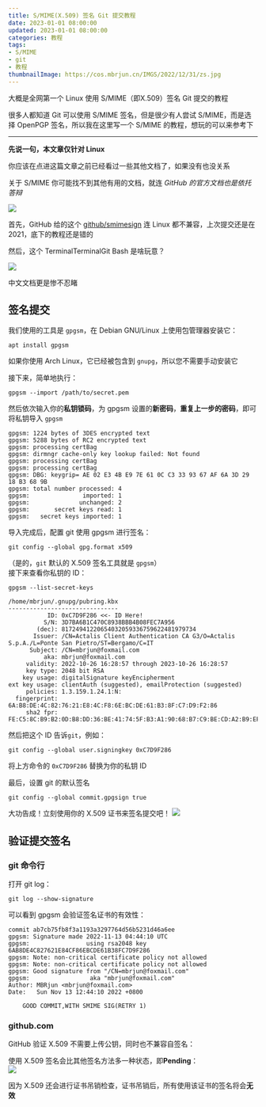 ```yaml
---
title: S/MIME(X.509) 签名 Git 提交教程 
date: 2023-01-01 08:00:00
updated: 2023-01-01 08:00:00
categories: 教程
tags:
- S/MIME
- git
- 教程
thumbnailImage: https://cos.mbrjun.cn/IMGS/2022/12/31/zs.jpg
---
```

大概是全网第一个 Linux 使用 S/MIME（即X.509）签名 Git 提交的教程  

很多人都知道 Git 可以使用 S/MIME 签名，但是很少有人尝试 S/MIME，而是选择 OpenPGP 签名，所以我在这里写一个 S/MIME 的教程，想玩的可以来参考下  

<!-- more -->
---
**先说一句，本文章仅针对 Linux**

你应该在点进这篇文章之前已经看过一些其他文档了，如果没有也没关系  

关于 S/MIME 你可能找不到其他有用的文档，就连 *GitHub 的官方文档也是依托答辩*  

![](https://cos.mbrjun.cn/IMGS/2022/12/31/cg.png)

首先，GitHub 给的这个 [github/smimesign](https://github.com/github/smimesign#installation) 连 Linux 都不兼容，上次提交还是在 2021，底下的教程还是错的  

然后，这个 TerminalTerminalGit Bash 是啥玩意？  

![](https://cos.mbrjun.cn/IMGS/2022/12/31/fs.png)

中文文档更是惨不忍睹  


## 签名提交
我们使用的工具是 ``gpgsm``，在 Debian GNU/Linux 上使用包管理器安装它：

```
apt install gpgsm
```

如果你使用 Arch Linux，它已经被包含到 ``gnupg``，所以您不需要手动安装它  

接下来，简单地执行：

```
gpgsm --import /path/to/secret.pem
```

然后依次输入你的**私钥锁码**，为 gpgsm 设置的**新密码**，**重复上一步的密码**，即可将私钥导入 ``gpgsm``

```
gpgsm: 1224 bytes of 3DES encrypted text
gpgsm: 5288 bytes of RC2 encrypted text
gpgsm: processing certBag
gpgsm: dirmngr cache-only key lookup failed: Not found
gpgsm: processing certBag
gpgsm: processing certBag
gpgsm: DBG: keygrip= AE 02 E3 4B E9 7E 61 0C C3 33 93 67 AF 6A 3D 29 18 B3 68 9B
gpgsm: total number processed: 4
gpgsm:               imported: 1
gpgsm:              unchanged: 2
gpgsm:       secret keys read: 1
gpgsm:   secret keys imported: 1

```

导入完成后，配置 git 使用 gpgsm 进行签名：

```
git config --global gpg.format x509
```

（是的，``git`` 默认的 X.509 签名工具就是 ``gpgsm``）  
接下来查看你私钥的 ID：

```
gpgsm --list-secret-keys
```

```
/home/mbrjun/.gnupg/pubring.kbx
-------------------------------
           ID: 0xC7D9F286 <<- ID Here!
          S/N: 3D7BA6B1C470C8938BBB4B08FEC7A956
        (dec): 81724941220654032059336759622481979734
       Issuer: /CN=Actalis Client Authentication CA G3/O=Actalis S.p.A./L=Ponte San Pietro/ST=Bergamo/C=IT
      Subject: /CN=mbrjun@foxmail.com
          aka: mbrjun@foxmail.com
     validity: 2022-10-26 16:28:57 through 2023-10-26 16:28:57
     key type: 2048 bit RSA
    key usage: digitalSignature keyEncipherment
ext key usage: clientAuth (suggested), emailProtection (suggested)
     policies: 1.3.159.1.24.1:N:
  fingerprint: 6A:B8:DE:4C:82:76:21:E8:4C:F8:6E:BC:DE:61:B3:8F:C7:D9:F2:86
     sha2 fpr: FE:C5:8C:B9:B2:0D:B8:DD:36:BE:41:74:5F:B3:A1:90:68:B7:C9:BE:CD:A2:B9:EF:61:FE:DA:64:80:65:AF:96
```

然后把这个 ID 告诉``git``，例如：

```
git config --global user.signingkey 0xC7D9F286
```

将上方命令的 ``0xC7D9F286`` 替换为你的私钥 ID

最后，设置 git 的默认签名

```
git config --global commit.gpgsign true
```

大功告成！立刻使用你的 X.509 证书来签名提交吧！
![](https://cos.mbrjun.cn/IMGS/2022/12/31/dr.png)


## 验证提交签名

### git 命令行
打开 git log：

```
git log --show-signature
```

可以看到 gpgsm 会验证签名证书的有效性：

```
commit ab7cb75fb8f3a1193a3297764d56b5231d46a6ee
gpgsm: Signature made 2022-11-13 04:44:10 UTC
gpgsm:                using rsa2048 key 6AB8DE4C827621E84CF86EBCDE61B38FC7D9F286
gpgsm: Note: non-critical certificate policy not allowed
gpgsm: Note: non-critical certificate policy not allowed
gpgsm: Good signature from "/CN=mbrjun@foxmail.com"
gpgsm:                 aka "mbrjun@foxmail.com"
Author: MBRjun <mbrjun@foxmail.com>
Date:   Sun Nov 13 12:44:10 2022 +0800

    GOOD COMMIT,WITH SMIME SIG(RETRY 1)
```

### github.com
GitHub 验证 X.509 不需要上传公钥，同时也不兼容自签名：  

使用 X.509 签名会比其他签名方法多一种状态，即**Pending**：  
![](https://cos.mbrjun.cn/IMGS/2022/12/31/zs.jpg)

因为 X.509 还会进行证书吊销检查，证书吊销后，所有使用该证书的签名将会**无效**  